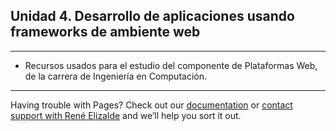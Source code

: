 ## Unidad 4. Desarrollo de aplicaciones usando frameworks de ambiente web

---

* Recursos usados para el estudio del componente de Plataformas Web, de la carrera de Ingeniería en Computación.

---
Having trouble with Pages? Check out our [documentation](https://github.com/PlataformasWeb-P-AA2022/recursos) or [contact support with René Elizalde](https://twitter/reroes) and we’ll help you sort it out.
